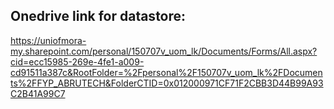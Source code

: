 ## Onedrive link for datastore:

https://uniofmora-my.sharepoint.com/personal/150707v_uom_lk/Documents/Forms/All.aspx?cid=ecc15985-269e-4fe1-a009-cd91511a387c&RootFolder=%2Fpersonal%2F150707v_uom_lk%2FDocuments%2FFYP_ABRUTECH&FolderCTID=0x012000971CF71F2CBB3D44B99A93C2B41A99C7
